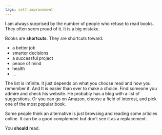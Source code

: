 ```yaml
---
tags: self-improvement
---
```

I am always surprised by the number of people who refuse to read books. They
often seem proud of it. It is a big mistake.

Books are **shortcuts**. They are shortcuts toward:

* a better job
* smarter decisions
* a successful project
* peace of mind
* health
* …

The list is infinite. It just depends on what you choose read and how
you remember it. And It is easier than ever to make a choice. Find
someone you admire and check his website. He probably has a blog with
a list of suggestions. Or you can go on Amazon, choose a field of
interest, and pick one of the most popular book.

Some people think an alternative is just browsing and reading some
articles online. It can be a good complement but don’t see it as a
replacement.

You **should** read.
